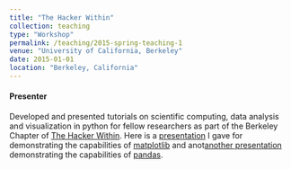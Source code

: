 ```yaml
---
title: "The Hacker Within"
collection: teaching
type: "Workshop"
permalink: /teaching/2015-spring-teaching-1
venue: "University of California, Berkeley"
date: 2015-01-01
location: "Berkeley, California"
---
```

#### Presenter
Developed and presented tutorials on scientific computing, data analysis and visualization in python for fellow researchers as part of the Berkeley Chapter of [The Hacker Within](http://www.thehackerwithin.org/berkeley/). Here is a [presentation](https://github.com/smwahl/thw_matplotlib_presentation) I gave for demonstrating the capabilities of [matplotlib](https://matplotlib.org/) and anot[another presentation](https://github.com/smwahl/thw_intro_pandas) demonstrating the capabilities of [pandas](https://pandas.pydata.org/).
